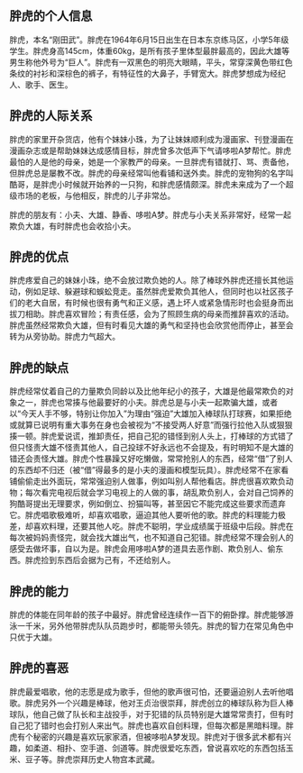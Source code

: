 ## 胖虎的个人信息

胖虎，本名“刚田武”。胖虎在1964年6月15日出生在日本东京练马区，小学5年级学生。胖虎身高145cm，体重60kg，是所有孩子里体型最胖最高的，因此大雄等男生称他外号为“巨人”。胖虎有一双黑色的明亮大眼睛，平头，常穿深黄色带红色条纹的衬衫和深棕色的裤子，有特征性的大鼻子，手臂宽大。胖虎梦想成为经纪人、歌手、医生。

## 胖虎的人际关系

胖虎的家里开杂货店，他有个妹妹小珠，为了让妹妹顺利成为漫画家、刊登漫画在漫画杂志或是帮助妹妹达成感情目标，胖虎曾多次低声下气请哆啦A梦帮忙。胖虎最怕的人是他的母亲，她是一个家教严的母亲。一旦胖虎有错就打、骂、责备他，但胖虎总是屡教不改。胖虎的母亲经常叫他看铺和送外卖。胖虎的宠物狗的名字叫酷哥，是胖虎小时候就开始养的一只狗，和胖虎感情颇深。胖虎未来成为了一个超级市场的老板，与他相反，胖虎的儿子非常怂。

胖虎的朋友有：小夫、大雄、静香、哆啦A梦。胖虎与小夫关系非常好，经常一起欺负大雄，有时胖虎也会收拾小夫。

## 胖虎的优点

胖虎疼爱自己的妹妹小珠，绝不会放过欺负她的人。除了棒球外胖虎还擅长其他运动，例如足球、躲避球和蜈蚣竞走。虽然胖虎爱欺负其他人，但同时也以社区孩子们的老大自居，有时候也很有勇气和正义感，遇上坏人或紧急情形时也会挺身而出拔刀相助。胖虎喜欢冒险；有责任感，会为了照顾生病的母亲而推辞喜欢的活动。胖虎虽然经常欺负大雄，但有时看见大雄的勇气和坚持也会欣赏他而停止，甚至会转为从旁协助。胖虎力气超大。

## 胖虎的缺点

胖虎经常仗着自己的力量欺负同龄以及比他年纪小的孩子，大雄是他最常欺负的对象之一，胖虎也常揍与他最要好的小夫。胖虎总是与小夫一起欺骗大雄，或者以“今天人手不够，特别让你加入”为理由“强迫”大雄加入棒球队打球赛，如果拒绝或就算已说明有重大事务在身也会被视为“不接受两人好意”而强行拉他入队或狠狠揍一顿。胖虎爱说谎，推卸责任，把自己犯的错怪到别人头上，打棒球的方式错了但只怪责大雄不怪责其他人，自己投球不好永远也不会提及，有时明知不是大雄的错还会责怪大雄。胖虎个性暴躁又好吃懒做，常常抢别人的东西，经常“借”了别人的东西却不归还（被“借”得最多的是小夫的漫画和模型玩具）。胖虎经常不在家看铺偷偷走出外面玩，常常强迫别人做事，例如叫别人帮他看店。胖虎很喜欢欺负动物；每次看完电视后就会学习电视上的人做的事，胡乱欺负别人，会对自己饲养的狗酷哥提出无理要求，例如倒立、扮猫叫等，甚至因它不能完成这些要求而遗弃它。胖虎唱歌极难听，却喜欢唱歌，逼迫其他人要听他的歌。胖虎的料理能力极差，却喜欢料理，还要其他人吃。胖虎不聪明，学业成绩属于班级中后段。胖虎在每次被妈妈责怪完，就会找大雄出气，也不知道自己犯错。胖虎经常不理会别人的感受去做坏事，自以为是。胖虎会用哆啦A梦的道具去恶作剧、欺负别人、偷东西。胖虎捡到东西后会据为己有，不还给别人。

## 胖虎的能力

胖虎的体能在同年龄的孩子中最好。胖虎曾经连续作一百下的俯卧撑。胖虎能够游泳一千米，另外他带胖虎队队员跑步时，都能带头领先。胖虎的智力在常见角色中只优于大雄。

## 胖虎的喜恶

胖虎最爱唱歌，他的志愿是成为歌手，但他的歌声很可怕，还要逼迫别人去听他唱歌。胖虎另外一个兴趣是棒球，他对王贞治很崇拜，胖虎创立的棒球队称为巨人棒球队，他自己做了队长和主战投手，对于犯错的队员特别是大雄常常责打，但有时自己犯了错时也会打别人来出气。胖虎也喜欢自创料理，但每次都是黑暗料理。胖虎有个秘密的兴趣是喜欢玩家家酒，但被哆啦A梦发现。胖虎对于很多武术都有兴趣，如柔道、相扑、空手道、剑道等。胖虎很爱吃东西，曾说喜欢吃的东西包括玉米、豆子等。胖虎崇拜历史人物宫本武藏。